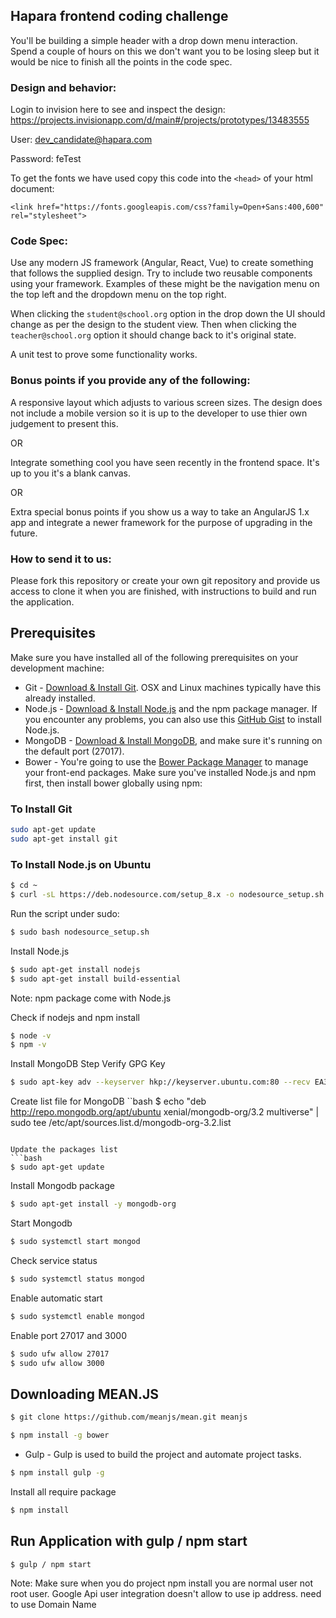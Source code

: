 ## Hapara frontend coding challenge

You'll be building a simple header with a drop down menu interaction. Spend a couple of hours on this we don't want you to be losing sleep but it would be nice to finish all the points in the code spec.

### Design and behavior:

Login to invision here to see and inspect the design: https://projects.invisionapp.com/d/main#/projects/prototypes/13483555

User: dev_candidate@hapara.com

Password: feTest

To get the fonts we have used copy this code into the `<head>` of your html document:

`<link href="https://fonts.googleapis.com/css?family=Open+Sans:400,600" rel="stylesheet">`

### Code Spec:

Use any modern JS framework (Angular, React, Vue) to create something that follows the supplied design.
Try to include two reusable components using your framework. Examples of these might be the navigation menu on the top left and the dropdown menu on the top right.

When clicking the `student@school.org` option in the drop down the UI should change as per the design to the student view. Then when clicking the `teacher@school.org` option it should change back to it's original state.

A unit test to prove some functionality works.

### Bonus points if you provide any of the following: 

A responsive layout which adjusts to various screen sizes. The design does not include a mobile version so it is up to
the developer to use thier own judgement to present this.

OR

Integrate something cool you have seen recently in the frontend space. It's up to you it's a blank canvas.

OR

Extra special bonus points if you show us a way to take an AngularJS 1.x app and integrate a newer framework for the purpose of upgrading in the future.

### How to send it to us:

Please fork this repository or create your own git repository and provide us access to clone it when you are finished, with instructions to build and run the application.


## Prerequisites
Make sure you have installed all of the following prerequisites on your development machine:
* Git - [Download & Install Git](https://git-scm.com/downloads). OSX and Linux machines typically have this already installed.
* Node.js - [Download & Install Node.js](https://nodejs.org/en/download/) and the npm package manager. If you encounter any problems, you can also use this [GitHub Gist](https://gist.github.com/isaacs/579814) to install Node.js.
* MongoDB - [Download & Install MongoDB](http://www.mongodb.org/downloads), and make sure it's running on the default port (27017).
* Bower - You're going to use the [Bower Package Manager](http://bower.io/) to manage your front-end packages. Make sure you've installed Node.js and npm first, then install bower globally using npm:

### To Install Git
```bash
sudo apt-get update
sudo apt-get install git
```

### To Install Node.js on Ubuntu

```bash
$ cd ~
$ curl -sL https://deb.nodesource.com/setup_8.x -o nodesource_setup.sh
```

Run the script under sudo:
```bash
$ sudo bash nodesource_setup.sh
```

Install Node.js
```bash
$ sudo apt-get install nodejs
$ sudo apt-get install build-essential
```
Note: npm package come with Node.js

Check if nodejs and npm install
```bash
$ node -v
$ npm -v
```
Install MongoDB Step
Verify GPG Key
```bash
$ sudo apt-key adv --keyserver hkp://keyserver.ubuntu.com:80 --recv EA312927
```

Create list file for MongoDB
``bash
$ echo "deb http://repo.mongodb.org/apt/ubuntu xenial/mongodb-org/3.2 multiverse" | sudo tee /etc/apt/sources.list.d/mongodb-org-3.2.list
```

Update the packages list
```bash
$ sudo apt-get update
```
Install Mongodb package
```bash
$ sudo apt-get install -y mongodb-org
```
Start Mongodb
```bash
$ sudo systemctl start mongod
```

Check service status
```bash
$ sudo systemctl status mongod
```
Enable automatic start
```bash
$ sudo systemctl enable mongod
```

Enable port 27017 and 3000
```bash
$ sudo ufw allow 27017
$ sudo ufw allow 3000
```

## Downloading MEAN.JS
```bash
$ git clone https://github.com/meanjs/mean.git meanjs
```

```bash
$ npm install -g bower
```

* Gulp - Gulp is used to build the project and automate project tasks.

```bash
$ npm install gulp -g
```

Install all require package
```bash
$ npm install
```
## Run Application with gulp / npm start
```bash
$ gulp / npm start
```

Note: Make sure when you do project npm install you are normal user not root user. Google Api user integration doesn't allow to use ip address. need to use Domain Name